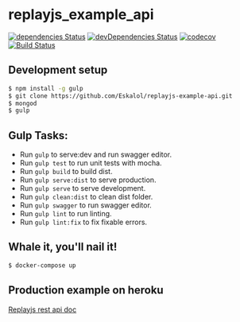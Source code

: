 # replayjs_example_api
[![dependencies Status][daviddm-image]][daviddm-url] [![devDependencies Status][daviddm-dev-image]][daviddm-dev-url] [![codecov][codecov-image]][codecov-url] [![Build Status][travis-image]][travis-url]


## Development setup
```bash
$ npm install -g gulp
$ git clone https://github.com/Eskalol/replayjs-example-api.git
$ mongod
$ gulp
```

## Gulp Tasks:
- Run `gulp` to serve:dev and run swagger editor.
- Run `gulp test` to run unit tests with mocha.
- Run `gulp build` to build dist.
- Run `gulp serve:dist` to serve production.
- Run `gulp serve` to serve development.
- Run `gulp clean:dist` to clean dist folder.
- Run `gulp swagger` to run swagger editor.
- Run `gulp lint` to run linting.
- Run `gulp lint:fix` to fix fixable errors.


## Whale it, you'll nail it!
```bash
$ docker-compose up
```

## Production example on heroku
[Replayjs rest api doc](https://nameless-river-12581.herokuapp.com/api/doc)


[daviddm-image]: http://img.shields.io/david/Eskalol/replayjs-example-api.svg?style=flat-square
[daviddm-url]: https://david-dm.org/Eskalol/replayjs-example-api
[daviddm-dev-url]: https://david-dm.org/Eskalol/replayjs-example-api?type=dev
[daviddm-dev-image]: https://img.shields.io/david/dev/Eskalol/replayjs-example-api.svg?style=flat-square


[travis-image]: https://img.shields.io/travis/Eskalol/replayjs-example-api.svg?style=flat-square
[travis-url]: https://travis-ci.org/Eskalol/replayjs-example-api
[codecov-url]: https://codecov.io/gh/Eskalol/replayjs-example-api
[codecov-image]: https://img.shields.io/codecov/c/github/Eskalol/replayjs-example-api.svg?style=flat-square

